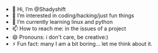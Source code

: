 - 👋 Hi, I’m @Shadyshift
- 👀 I’m interested in coding/hacking/just fun things 
- 🌱 I’m currently learning linux and python
- 📫 How to reach me: in the issues of a project
- 😄 Pronouns: i don't care, be creative:)
- ⚡ Fun fact: many I am a bit boring...  let me think about it.

<!---
Shadyshift/Shadyshift is a ✨ special ✨ repository because its `README.md` (this file) appears on your GitHub profile.
You can click the Preview link to take a look at your changes.
--->

